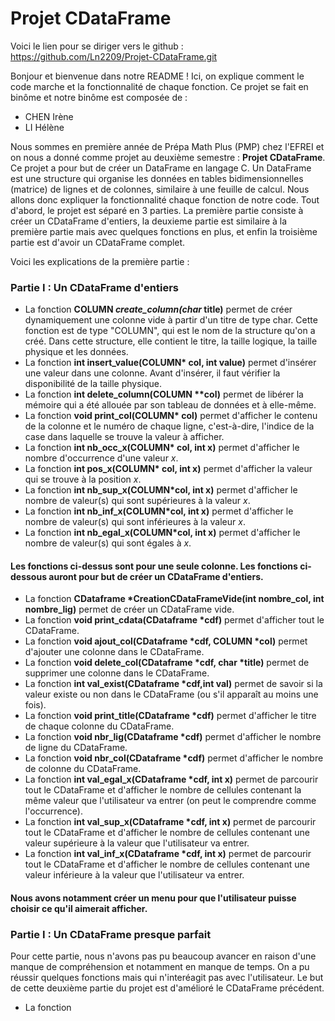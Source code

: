# Projet CDataFrame
Voici le lien pour se diriger vers le github : https://github.com/Ln2209/Projet-CDataFrame.git

Bonjour et bienvenue dans notre README ! Ici, on explique comment le code marche et la fonctionnalité de chaque fonction. Ce projet se fait en binôme et notre binôme est composée de : 
- CHEN Irène
- LI Hélène

Nous sommes en première année de Prépa Math Plus (PMP) chez l'EFREI et on nous a donné comme projet au deuxième semestre : **Projet CDataFrame**.
Ce projet a pour but de créer un DataFrame en langage C. Un DataFrame est une structure qui organise les données en tables bidimensionnelles (matrice) de lignes et
de colonnes, similaire à une feuille de calcul. Nous allons donc expliquer la fonctionnalité chaque fonction de notre code. Tout d'abord, le projet est séparé en 
3 parties. La première partie consiste à créer un CDataFrame d'entiers, la deuxieme partie est similaire à la première partie mais avec quelques fonctions en plus, et enfin la troisième partie est d'avoir un CDataFrame complet. 

Voici les explications de la première partie : 
### Partie I : Un CDataFrame d'entiers
- La fonction **COLUMN *create_column(char* title)** permet de créer dynamiquement une colonne vide à partir d'un titre de type char. Cette fonction est de type "COLUMN", qui est le nom de la structure qu'on a créé. Dans cette structure, elle contient le titre, la taille logique, la taille physique et les données.
- La fonction __int insert_value(COLUMN* col, int value)__ permet d'insérer une valeur dans une colonne. Avant d'insérer, il faut vérifier la disponibilité de la taille physique.
- La fonction __int delete_column(COLUMN **col)__ permet de libérer la mémoire qui a été allouée par son tableau de données et à elle-même.
- La fonction __void print_col(COLUMN* col)__ permet d'afficher le contenu de la colonne et le numéro de chaque ligne, c'est-à-dire, l'indice de la case dans laquelle se trouve la valeur à afficher.
- La fonction __int nb_occ_x(COLUMN* col, int x)__ permet d'afficher le nombre d'occurrence d'une valeur *x*.
- La fonction __int pos_x(COLUMN* col, int x)__ permet d'afficher la valeur qui se trouve à la position *x*.
- La fonction __int nb_sup_x(COLUMN*col, int x)__ permet d'afficher le nombre de valeur(s) qui sont supérieures à la valeur *x*.
- La fonction __int nb_inf_x(COLUMN*col, int x)__ permet d'afficher le nombre de valeur(s) qui sont inférieures à la valeur *x*.
- La fonction __int nb_egal_x(COLUMN*col, int x)__ permet d'afficher le nombre de valeur(s) qui sont égales à *x*.

#### Les fonctions ci-dessus sont pour une seule colonne. Les fonctions ci-dessous auront pour but de créer un CDataFrame d'entiers.

- La fonction __CDataframe *CreationCDataFrameVide(int nombre_col, int nombre_lig)__ permet de créer un CDataFrame vide.
- La fonction __void print_cdata(CDataframe *cdf)__ permet d'afficher tout le CDataFrame.
- La fonction __void ajout_col(CDataframe *cdf, COLUMN *col)__ permet d'ajouter une colonne dans le CDataFrame.
- La fonction __void delete_col(CDataframe *cdf, char *title)__ permet de supprimer une colonne dans le CDataFrame.
- La fonction __int val_exist(CDataframe *cdf,int val)__ permet de savoir si la valeur existe ou non dans le CDataFrame (ou s'il apparaît au moins une fois).
- La fonction __void print_title(CDataframe *cdf)__ permet d'afficher le titre de chaque colonne du CDataFrame.
- La fonction __void nbr_lig(CDataframe *cdf)__ permet d'afficher le nombre de ligne du CDataFrame.
- La fonction __void nbr_col(CDataframe *cdf)__ permet d'afficher le nombre de colonne du CDataFrame.
- La fonction __int val_egal_x(CDataframe *cdf, int x)__ permet de parcourir tout le CDataFrame et d'afficher le nombre de cellules contenant la même valeur que l'utilisateur va entrer (on peut le comprendre comme l'occurrence).
- La fonction __int val_sup_x(CDataframe *cdf, int x)__ permet de parcourir tout le CDataFrame et d'afficher le nombre de cellules contenant une valeur supérieure à la valeur que l'utilisateur va entrer.
- La fonction __int val_inf_x(CDataframe *cdf, int x)__ permet de parcourir tout le CDataFrame et d'afficher le nombre de cellules contenant une valeur inférieure à la valeur que l'utilisateur va entrer.

#### Nous avons notamment créer un menu pour que l'utilisateur puisse choisir ce qu'il aimerait afficher.

### Partie I : Un CDataFrame presque parfait

Pour cette partie, nous n'avons pas pu beaucoup avancer en raison d'une manque de compréhension et notamment en manque de temps. On a pu réussir quelques fonctions mais qui n'interéagit pas avec l'utilisateur.
Le but de cette deuxième partie du projet est d'amélioré le CDataFrame précédent. 

- La fonction 
